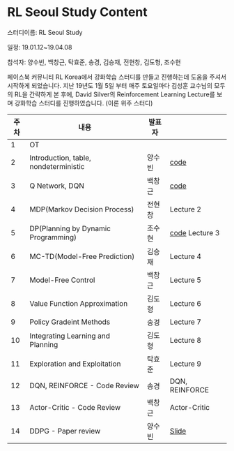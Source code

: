 # RL Seoul Study Content

스터디이름: RL Seoul Study

일정: 19.01.12~19.04.08

참석자: 양수빈, 백창근, 탁효준, 송경, 김승재, 전현창, 김도형, 조수현

페이스북 커뮤니티 RL Korea에서 강화학습 스터디를 만들고 진행하는데 도움을 주셔서 시작하게 되었습니다. 
지난 19년도 1월 5일 부터 매주 토요일마다 김성훈 교수님의 모두의 RL을 간략하게 본 후에, David Silver의 Reinforcement Learning Lecture를 보며 강화학습 스터디를 진행하였습니다. (이론 위주 스터디)



| 주차 | 내용                                  | 발표자 |                                                              |
| ---- | ------------------------------------- | ------ | ------------------------------------------------------------ |
| 1    | OT                                    |        |                                                              |
| 2    | Introduction, table, nondeterministic | 양수빈 | [code](<https://github.com/rl-seoul-study-2019/q-table-frozenlake>) |
| 3    | Q Network, DQN                        | 백창근 | [code](<https://github.com/rl-seoul-study-2019/dqn_cartpole>) |
| 4    | MDP(Markov Decision Process)          | 전현창 | Lecture 2                                                    |
| 5    | DP(Planning by Dynamic Programming)   | 조수현 | [code](<https://github.com/rl-seoul-study-2019/d.silver_lec_3>) Lecture 3 |
| 6    | MC-TD(Model-Free Prediction)          | 김승재 | Lecture 4                                                    |
| 7    | Model-Free Control                    | 백창근 | Lecture 5                                                    |
| 8    | Value Function Approximation          | 김도형 | Lecture 6                                                    |
| 9    | Policy Gradeint Methods               | 송경   | Lecture 7                                                    |
| 10   | Integrating Learning and Planning     | 김도형 | Lecture 8                                                    |
| 11   | Exploration and Exploitation          | 탁효준 | Lecture 9                                                    |
| 12   | DQN, REINFORCE - Code Review          | 송경   | DQN, REINFORCE                                               |
| 13   | Actor-Critic - Code Review            | 백창근 | Actor-Critic                                                 |
| 14   | DDPG - Paper review                   | 양수빈 | [Slide](<https://www.slideshare.net/ssuser41d7e01/ddpg-deep-deterministic-policy-gradient-139832691>) |